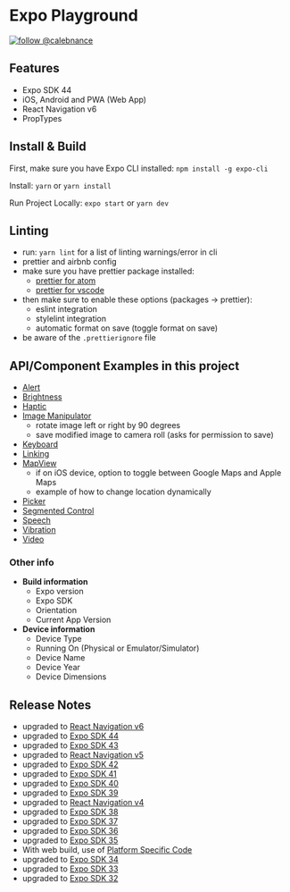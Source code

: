 # Expo Playground

[![follow @calebnance](https://img.shields.io/twitter/follow/calebnance.svg?style=for-the-badge&logo=TWITTER&logoColor=FFFFFF&labelColor=00aced&logoWidth=20&color=lightgray)](https://twitter.com/calebnance)

## Features

- Expo SDK 44
- iOS, Android and PWA (Web App)
- React Navigation v6
- PropTypes

## Install & Build

First, make sure you have Expo CLI installed: `npm install -g expo-cli`

Install: `yarn` or `yarn install`

Run Project Locally: `expo start` or `yarn dev`

## Linting

- run: `yarn lint` for a list of linting warnings/error in cli
- prettier and airbnb config
- make sure you have prettier package installed:
  - [prettier for atom](https://atom.io/packages/prettier-atom)
  - [prettier for vscode](https://marketplace.visualstudio.com/items?itemName=esbenp.prettier-vscode)
- then make sure to enable these options (packages → prettier):
  - eslint integration
  - stylelint integration
  - automatic format on save (toggle format on save)
- be aware of the `.prettierignore` file

## API/Component Examples in this project

- [Alert](https://facebook.github.io/react-native/docs/alert)
- [Brightness](https://docs.expo.dev/versions/latest/sdk/brightness/)
- [Haptic](https://docs.expo.dev/versions/latest/sdk/haptic/)
- [Image Manipulator](https://docs.expo.dev/versions/latest/sdk/imagemanipulator/)
  - rotate image left or right by 90 degrees
  - save modified image to camera roll (asks for permission to save)
- [Keyboard](https://facebook.github.io/react-native/docs/keyboard)
- [Linking](https://docs.expo.dev/versions/latest/workflow/linking)
- [MapView](https://docs.expo.dev/versions/latest/sdk/map-view/)
  - if on iOS device, option to toggle between Google Maps and Apple Maps
  - example of how to change location dynamically
- [Picker](https://github.com/react-native-picker/picker#readme)
- [Segmented Control](https://github.com/react-native-segmented-control/segmented-control#readme)
- [Speech](https://docs.expo.dev/versions/latest/sdk/speech/)
- [Vibration](https://facebook.github.io/react-native/docs/vibration)
- [Video](https://docs.expo.dev/versions/latest/sdk/video/)

### Other info

- **Build information**
  - Expo version
  - Expo SDK
  - Orientation
  - Current App Version
- **Device information**
  - Device Type
  - Running On (Physical or Emulator/Simulator)
  - Device Name
  - Device Year
  - Device Dimensions

## Release Notes

- upgraded to [React Navigation v6](https://reactnavigation.org/docs/getting-started)
- upgraded to [Expo SDK 44](https://blog.expo.dev/expo-sdk-44-4c4b8306584a)
- upgraded to [Expo SDK 43](https://blog.expo.dev/expo-sdk-43-aa9b3c7d5541)
- upgraded to [React Navigation v5](https://reactnavigation.org/docs/5.x/getting-started)
- upgraded to [Expo SDK 42](https://blog.expo.dev/expo-sdk-42-579aee2348b6)
- upgraded to [Expo SDK 41](https://blog.expo.dev/expo-sdk-41-12cc5232f2ef)
- upgraded to [Expo SDK 40](https://blog.expo.dev/expo-sdk-40-is-now-available-d4d73e67da33)
- upgraded to [Expo SDK 39](https://blog.expo.dev/expo-sdk-39-is-now-available-4c10aa825e3f)
- upgraded to [React Navigation v4](https://reactnavigation.org/docs/4.x/getting-started)
- upgraded to [Expo SDK 38](https://blog.expo.dev/expo-sdk-38-is-now-available-ab6cd30ca2ee)
- upgraded to [Expo SDK 37](https://blog.expo.dev/expo-sdk-37-is-now-available-dd5770f066a6)
- upgraded to [Expo SDK 36](https://blog.expo.dev/expo-sdk-36-is-now-available-b91897b437fe)
- upgraded to [Expo SDK 35](https://blog.expo.dev/expo-sdk-35-is-now-available-beee0dfafbf4)
- With web build, use of [Platform Specific Code](https://facebook.github.io/react-native/docs/platform-specific-code)
- upgraded to [Expo SDK 34](https://blog.expo.dev/expo-sdk-34-is-now-available-4f7825239319)
- upgraded to [Expo SDK 33](https://blog.expo.dev/expo-sdk-v33-0-0-is-now-available-52d1c99dfe4c)
- upgraded to [Expo SDK 32](https://blog.expo.dev/expo-sdk-v32-0-0-is-now-available-6b78f92a6c52)
